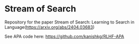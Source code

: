 # Stream of Search
Repository for the paper Stream of Search: Learning to Search in Language(https://arxiv.org/abs/2404.03683)

See APA code here: https://github.com/kanishkg/RLHF-APA

